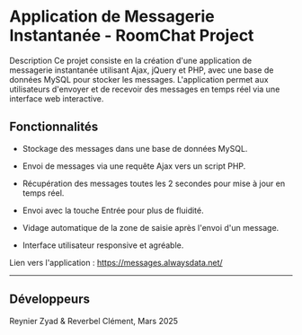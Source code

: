 # Application de Messagerie Instantanée - RoomChat Project
Description
Ce projet consiste en la création d'une application de messagerie instantanée utilisant Ajax, jQuery et PHP, avec une base de données MySQL pour stocker les messages. L'application permet aux utilisateurs d'envoyer et de recevoir des messages en temps réel via une interface web interactive.

## Fonctionnalités
- Stockage des messages dans une base de données MySQL.

- Envoi de messages via une requête Ajax vers un script PHP.

- Récupération des messages toutes les 2 secondes pour mise à jour en temps réel.

- Envoi avec la touche Entrée pour plus de fluidité.

- Vidage automatique de la zone de saisie après l'envoi d'un message.

- Interface utilisateur responsive et agréable.

Lien vers l'application : https://messages.alwaysdata.net/

--- 

## Développeurs 
Reynier Zyad & Reverbel Clément, Mars 2025
